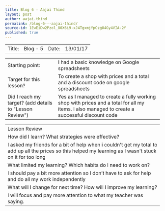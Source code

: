 ```yaml
---
title: Blog 6 - Aajai Thind
layout: post
author: aajai.thind
permalink: /blog-6---aajai-thind/
source-id: 1EwEiDw2Pzol_80X6i9-xJ4TgxmjYpOzgU4Gy4VIA-2Y
published: true
---
```

<table>
  <tr>
    <td>Title:  </td>
    <td>Blog - 5</td>
    <td> Date:  </td>
    <td>13/01/17</td>
  </tr>
</table>


<table>
  <tr>
    <td>Starting point:</td>
    <td>I had a basic knowledge on Google spreadsheets </td>
  </tr>
  <tr>
    <td>Target for this lesson?</td>
    <td>To create a shop with prices and a total and a discount code on google spreadsheets</td>
  </tr>
  <tr>
    <td>Did I reach my target? 
(add details to "Lesson Review")</td>
    <td>Yes as I managed to create a fully working shop with prices and a total for all my items. I also managed to create a successful discount code</td>
  </tr>
</table>


<table>
  <tr>
    <td>Lesson Review</td>
  </tr>
  <tr>
    <td>How did I learn? What strategies were effective? </td>
  </tr>
  <tr>
    <td>I asked my friends for a bit of help when i couldn't get my total to add up all the prices so this helped my learning as I wasn't stuck on it for too long


</td>
  </tr>
  <tr>
    <td>What limited my learning? Which habits do I need to work on? </td>
  </tr>
  <tr>
    <td>I should pay a bit more attention so I don’t have to ask for help and do all my work independently</td>
  </tr>
  <tr>
    <td>What will I change for next time? How will I improve my learning?</td>
  </tr>
  <tr>
    <td>I will focus and pay more attention to what my teacher was saying.</td>
  </tr>
</table>


